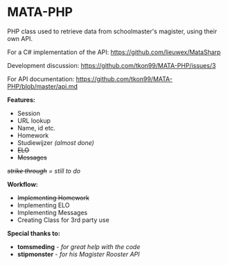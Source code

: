 MATA-PHP
========
PHP class used to retrieve data from schoolmaster's magister, using their own API.

For a C# implementation of the API: https://github.com/lieuwex/MataSharp

Development discussion: https://github.com/tkon99/MATA-PHP/issues/3

For API documentation: https://github.com/tkon99/MATA-PHP/blob/master/api.md

**Features:**

* Session
* URL lookup
* Name, id etc.
* Homework
* Studiewijzer *(almost done)*
* ~~ELO~~
* ~~Messages~~

*~~strike through~~ = still to do*

**Workflow:**

* ~~Implementing Homework~~
* Implementing ELO
* Implementing Messages
* Creating Class for 3rd party use

**Special thanks to:**

* **tomsmeding** - *for great help with the code*
* **stipmonster** - *for his Magister Rooster API*
